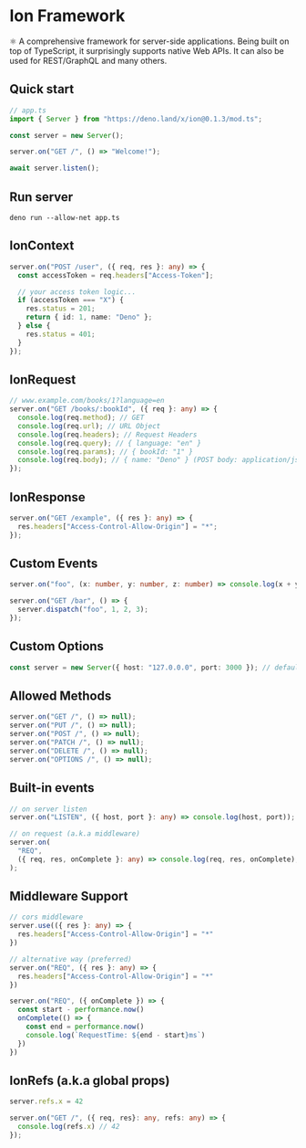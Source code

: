 # Ion Framework

⚛ A comprehensive framework for server-side applications. Being built on top of
TypeScript, it surprisingly supports native Web APIs. It can also be used for
REST/GraphQL and many others.

## Quick start

```ts
// app.ts
import { Server } from "https://deno.land/x/ion@0.1.3/mod.ts";

const server = new Server();

server.on("GET /", () => "Welcome!");

await server.listen();
```

## Run server

```properties
deno run --allow-net app.ts
```

## IonContext

```ts
server.on("POST /user", ({ req, res }: any) => {
  const accessToken = req.headers["Access-Token"];

  // your access token logic...
  if (accessToken === "X") {
    res.status = 201;
    return { id: 1, name: "Deno" };
  } else {
    res.status = 401;
  }
});
```

## IonRequest

```ts
// www.example.com/books/1?language=en
server.on("GET /books/:bookId", ({ req }: any) => {
  console.log(req.method); // GET
  console.log(req.url); // URL Object
  console.log(req.headers); // Request Headers
  console.log(req.query); // { language: "en" }
  console.log(req.params); // { bookId: "1" }
  console.log(req.body); // { name: "Deno" } (POST body: application/json only)
});
```

## IonResponse

```ts
server.on("GET /example", ({ res }: any) => {
  res.headers["Access-Control-Allow-Origin"] = "*";
});
```

## Custom Events

```ts
server.on("foo", (x: number, y: number, z: number) => console.log(x + y + z)); // 6

server.on("GET /bar", () => {
  server.dispatch("foo", 1, 2, 3);
});
```

## Custom Options

```ts
const server = new Server({ host: "127.0.0.0", port: 3000 }); // default 0.0.0.0:8080
```

## Allowed Methods

```ts
server.on("GET /", () => null);
server.on("PUT /", () => null);
server.on("POST /", () => null);
server.on("PATCH /", () => null);
server.on("DELETE /", () => null);
server.on("OPTIONS /", () => null);
```

## Built-in events

```ts
// on server listen
server.on("LISTEN", ({ host, port }: any) => console.log(host, port));

// on request (a.k.a middleware)
server.on(
  "REQ",
  ({ req, res, onComplete }: any) => console.log(req, res, onComplete),
);
```

## Middleware Support

```ts
// cors middleware
server.use(({ res }: any) => {
  res.headers["Access-Control-Allow-Origin"] = "*"
})

// alternative way (preferred)
server.on("REQ", ({ res }: any) => {
  res.headers["Access-Control-Allow-Origin"] = "*"
})

server.on("REQ", ({ onComplete }) => {
  const start - performance.now()
  onComplete(() => {
    const end = performance.now()
    console.log(`RequestTime: ${end - start}ms`)
  })
})
```

## IonRefs (a.k.a global props)

```ts
server.refs.x = 42

server.on("GET /", ({ req, res}: any, refs: any) => {
  console.log(refs.x) // 42
});
```
